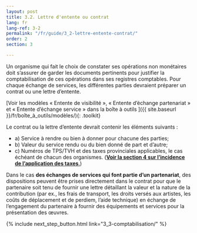 ```yaml
---
layout: post
title: 3.2. Lettre d'entente ou contrat
lang: fr
lang-ref: 3-2
permalink: "/fr/guide/3_2-lettre-entente-contrat/"
order: 2
section: 3

---
```

Un organisme qui fait le choix de constater ses opérations non monétaires doit s’assurer de garder les documents pertinents pour justifier la comptabilisation de ces opérations dans ses registres comptables. Pour chaque échange de services, les différentes parties devraient préparer un contrat ou une lettre d’entente.

[Voir les modèles « Entente de visibilité », « Entente d’échange partenariat » et « Entente d’échange service » dans la boîte à outils ]({{ site.baseurl }}/fr/boîte_à_outils/modèles/){: .toolkit}

Le contrat ou la lettre d’entente devrait contenir les éléments suivants :
<ul class="textlist">
<li>a) Service à rendre ou bien à donner pour chacune des parties;</li>

<li>b) Valeur du service rendu ou du bien donné de part et d’autre;</li>

<li>c) Numéros de TPS/TVH et des taxes provinciales applicables, le cas échéant de chacun des organismes. (<a href="{{ site.baseurl }}/fr/guide/4_incidence-taxe/" title="Voir section 4. Incidence de la taxe de vente"><strong>Voir la section 4 sur l’incidence de l’application des taxes</strong>.</a>)</li> </ul>

Dans le cas **des échanges de services qui font partie d’un partenariat**, des dispositions peuvent être prises directement dans le contrat pour que le partenaire soit tenu de fournir une lettre détaillant la valeur et la nature de la contribution (par ex., les frais de transport, les droits versés aux artistes, les coûts de déplacement et de perdiem, l’aide technique) en échange de l’engagement du partenaire à fournir des équipements et services pour la présentation des œuvres.

{% include next_step_button.html link="3_3-comptabilisation/" %}